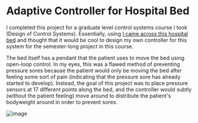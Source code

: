 # Adaptive Controller for Hospital Bed

I completed this project for a graduate level control systems course I took (Design of Control Systems). Essentially, using [I came across this hospital bed](https://www.mdpi.com/2076-3417/11/18/8459) and thought that it would be cool to design my own controller for this system for the semester-long project in this course. 

The bed itself has a pendant that the patient uses to move the bed using open-loop control. In my eyes, this was a flawed method of preventing pressure sores because the patient would only be moving the bed after feeling some sort of pain (indicating that the pressure sore has already started to develop). Instead, the goal of this project was to place pressure sensors at 17 different points along the bed, and the controller would subtly (without the patient feeling) move around to distribute the patient's bodyweight around in order to prevent sores.

![image](https://github.com/nathanmarcel/adaptive-hospital-bed-controller/assets/93691232/cff13e20-5003-4afc-a33c-545e133ce86a)
